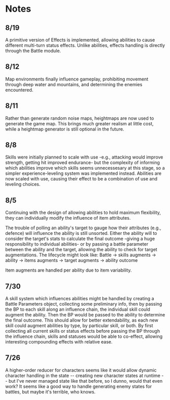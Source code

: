 # Notes

## 8/19
A primitive version of Effects is implemented, allowing abilities to cause different multi-turn status effects. Unlike abilities, effects handling is directly through the Battle module.

## 8/12
Map environments finally influence gameplay, prohibiting movement through deep water and mountains, and determining the enemies encountered.

## 8/11
Rather than generate random noise maps, heightmaps are now used to generate the game map. This brings much greater realism at little cost, while a heightmap generator is still optional in the future.

## 8/8
Skills were initially planned to scale with use -e.g., attacking would improve strength, getting hit improved endurance- but the complexity of informing which abilities improve which skills seems unnecessesary at this stage, so a simpler experience-leveling system was implemented instead. 
Abilities are now scaled with use, causing their effect to be a combination of use and leveling choices.

## 8/5
Continuing with the design of allowing abilities to hold maximum flexibility, they can individually modify the influence of item attributes.

The trouble of polling an ability's target to gauge how their attributes (e.g., defence) will influence the ability is still unsorted. Either the ability will to consider the target's stats to calculate the final outcome -giving a huge responsibility to individual abilities- or by passing a battle parameter between the ability and the target, allowing the ability to check for target augmentations. The lifecycle might look like:
    Battle -> skills augments -> ability -> items augments -> target augments -> ability outcome

Item augments are handled per ability due to item variability.

## 7/30
A skill system which influences abilities might be handled by creating a Battle Parameters object, collecting some preliminary info, then by passing the BP to each skill along an influence chain, the individual skill could augment the ability. Then the BP would be passed to the ability to determine the final outcome. This should allow for better extendability, as each new skill could augment abilities by type, by particular skill, or both.
By first collecting all current skills or status effects before passing the BP through the influence chain, skills and statuses would be able to co-effect, allowing interesting compounding effects with relative ease.

## 7/26
A higher-order reducer for characters seems like it would allow dynamic character handling in the state -- creating new character states at runtime -- but I've never managed state like that before, so I dunno, would that even work? It seems like a good way to handle generating enemy states for battles, but maybe it's terrible, who knows.